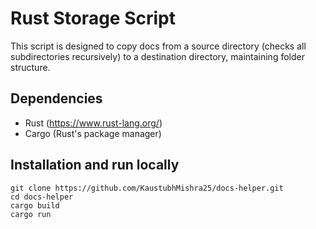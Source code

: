 # Rust Storage Script

This script is designed to copy docs from a source directory (checks all subdirectories recursively) to a destination directory, maintaining folder structure.

## Dependencies

- Rust (https://www.rust-lang.org/)
- Cargo (Rust's package manager)

## Installation and run locally

```
git clone https://github.com/KaustubhMishra25/docs-helper.git
cd docs-helper
cargo build
cargo run
```
